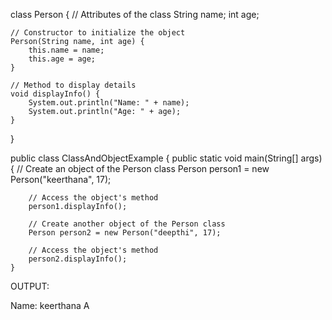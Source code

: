 class Person {
    // Attributes of the class
    String name;
    int age;

    // Constructor to initialize the object
    Person(String name, int age) {
        this.name = name;
        this.age = age;
    }

    // Method to display details
    void displayInfo() {
        System.out.println("Name: " + name);
        System.out.println("Age: " + age);
    }
}

public class ClassAndObjectExample {
    public static void main(String[] args) {
        // Create an object of the Person class
        Person person1 = new Person("keerthana", 17);

        // Access the object's method
        person1.displayInfo();

        // Create another object of the Person class
        Person person2 = new Person("deepthi", 17);

        // Access the object's method
        person2.displayInfo();
    }


OUTPUT:

Name: keerthana
A
